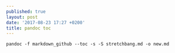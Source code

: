 ```yaml
---
published: true
layout: post
date: '2017-08-23 17:27 +0200'
title: pandoc toc
---
```

    pandoc -f markdown_github --toc -s -S stretchbang.md -o new.md